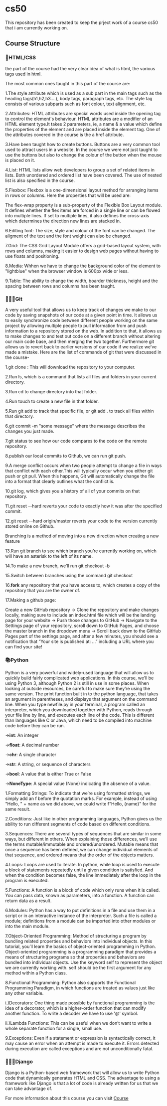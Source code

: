 # cs50
This repository has been created to keep the prject work of a course cs50 that i am currently working on.


<h2>Course Structure</h2>



<h3>📝HTML/CSS</h3>

<p>the part of the course had the very clear idea of what is html, the various tags used in html.</p>
The most common ones taught in this part of the course are:

<p>1.The style attribute which is used as a sub part in the main tags such as the heading tags(h1,h2,h3....), body tags, paragraph tags, etc. The style tag consists of various subparts such as font colour, text alignment, etc.</p>

<p>2.Attributes: HTML attributes are special words used inside the opening tag to control the element's behaviour. HTML attributes are a modifier of an HTML element type.It takes 2 parameters, ie, a name & a value which define the properties of the element and are placed inside the element tag. One of the attributes covered in the course is the a href attribute.</p>

<p>3.Have been taught how to create buttons. Buttons are a very common tool used to attract users in a website. In the course we were not just taught to use the buttons but also to change the colour of the button when the mouse is placed on it.</p>

<p>4.List: HTML lists allow web developers to group a set of related items in lists. Both unordered and ordered list have been covered. The use of nested list is also specified in the course.</p>

<p>5.Flexbox: Flexbox is a one-dimensional layout method for arranging items in rows or columns. Here the properties that will be used are:
  <p>The flex-wrap property is a sub-property of the Flexible Box Layout module. It defines whether the flex items are forced in a single line or can be flowed into multiple lines. If set to multiple lines, it also defines the cross-axis which determines the direction new lines are stacked in.</p>
</p>
<p>6.Editing font: The size, style and colour of the font can be changed. The aligment of the text and the font weight can also be changed.</p>

<p>7.Grid: The CSS Grid Layout Module offers a grid-based layout system, with rows and columns, making it easier to design web pages without having to use floats and positioning.</p>

<p>8.Media: Whhen we have to change the background color of the <body> element to "lightblue" when the browser window is 600px wide or less.</p>
  
<p>9.Table: The ability to change the width, boarder thickness, height and the spacing between rows and columns has been taught.</p>





<h3>  👩🏻‍🏭Git</h3>
A very useful tool that allows us to keep track of changes we make to our code by saving snapshots of our code at a given point in time. It allows us to easily synchronize code between different people working on the same project by allowing multiple people to pull information from and push information to a repository stored on the web. In addition to that, it allows us to make changes to and test out code on a different branch without altering our main code base, and then merging the two together. Furthermore git allows us to revert back to earlier versions of our code if we realize we’ve made a mistake. Here are the list of commands of git that were discussed in the course-

<p>1.git clone <repository url> : This will download the repository to your computer. </p>
<p>2.Run ls, which is a command that lists all files and folders in your current directory.</p>
<p>3.Run cd <repository name> to change directory into that folder.</p>
<p>4.Run touch <new file name> to create a new file in that folder. </p>
<p>5.Run git add <new file name> to track that specific file, or git add . to track all files within that directory.</p>
<p>6.git commit -m "some message" where the message describes the changes you just made.</p>
<p>7.git status to see how our code compares to the code on the remote repository.</p>
<p>8.publish our local commits to Github, we can run git push.</p>
<p>9.A merge conflict occurs when two people attempt to change a file in ways that conflict with each other.This will typically occur when you either git push or git pull. When this happens, Git will automatically change the file into a format that clearly outlines what the conflict is.</p>
<p>10.git log, which gives you a history of all of your commits on that repository.</p>
<p>11.git reset --hard <commit> reverts your code to exactly how it was after the specified commit. </p>
<p>12.git reset --hard origin/master reverts your code to the version currently stored online on Github.</p>
Branching is a method of moving into a new direction when creating a new feature
<p>13.Run git branch to see which branch you’re currently working on, which will have an asterisk to the left of its name.</p>
<p>14.To make a new branch, we’ll run git checkout -b <new branch name></p>
<p>15.Switch between branches using the command git checkout <branch name></p>
<p>16.<b>fork</b> any repository that you have access to, which creates a copy of the repository that you are the owner of. </p>
<p>17.Making a github page:
  <p>Create a new GitHub repository -> Clone the repository and make changes locally, making sure to include an index.html file which will be the landing page for your website -> Push those changes to GitHub -> Navigate to the Settings page of your repository, scroll down to GitHub Pages, and choose the master branch in the dropdown menu -> Scroll back down to the GitHub Pages part of the settings page, and after a few minutes, you should see a notification that “Your site is published at: …” including a URL where you can find your site!





<h3>  📚Python</h3>
Python is a very powerful and widely-used language that will allow us to quickly build fairly complicated web applications. In this course, we’ll be using Python 3, although Python 2 is still in use in some places. When looking at outside resources, be careful to make sure they’re using the same version. The print function built in to the python language, that takes an argument in parentheses, and displays that argument on the command line. When you type newfile.py in your terminal, a program called an interpreter, which you downloaded together with Python, reads through your file line by line, and executes each line of the code. This is different than languages like C or Java, which need to be compiled into machine code before they can be run.

<p>-><b>int</b>: An integer</p>
<p>-><b>float</b>: A decimal number</p>
<p>-><b>chr</b>: A single character</p>
<p>-><b>str</b>: A string, or sequence of characters</p>
<p>-><b>bool</b>: A value that is either True or False</p>
<p>-><b>NoneType</b>: A special value (None) indicating the absence of a value.</p>

<p>1.Formatting Strings: To indicate that we’re using formatted strings, we simply add an f before the quotation marks. For example, instead of using "Hello, " + name as we did above, we could write f"Hello, {name}" for the same result.</p>

<p>2.Conditions: Just like in other programming languages, Python gives us the ability to run different segments of code based on different conditions.</p>

<p>3.Sequences: There are several types of sequences that are similar in some ways, but different in others. When explaining those differences, we’ll use the terms mutable/immutable and ordered/unordered. Mutable means that once a sequence has been defined, we can change individual elements of that sequence, and ordered means that the order of the objects matters.</p>

<p>4.Loops: Loops are used to iterate. In python, while loop is used to execute a block of statements repeatedly until a given condition is satisfied. And when the condition becomes false, the line immediately after the loop in the program is executed.</p>

<p>5.Functions: A function is a block of code which only runs when it is called. You can pass data, known as parameters, into a function. A function can return data as a result.</p>

<p>6.Modules: Python has a way to put definitions in a file and use them in a script or in an interactive instance of the interpreter. Such a file is called a module; definitions from a module can be imported into other modules or into the main module.</p>

<p>7.Object-Oriented Programming: Method of structuring a program by bundling related properties and behaviors into individual objects. In this tutorial, you’ll learn the basics of object-oriented programming in Python. Object-oriented programming is a programming paradigm that provides a means of structuring programs so that properties and behaviors are bundled into individual objects. Use the keyword self to represent the object we are currently working with. self should be the first argument for any method within a Python class.</p>

<p>8.Functional Programming: Python also supports the Functional Programming Paradigm, in which functions are treated as values just like any other variable.
  <p>i.)Decorators: One thing made possible by functional programming is the idea of a decorator, which is a higher-order function that can modify another function. To write a decoder we have to use '@' symbol.</p>
  <p>ii.)Lambda Functions: This can be useful when we don’t want to write a whole separate function for a single, small use. </p>
 </p>
 
 <p>9.Exceptions: Even if a statement or expression is syntactically correct, it may cause an error when an attempt is made to execute it. Errors detected during execution are called exceptions and are not unconditionally fatal.</p>
 

<h3>  👨🏽‍🎓Django</h3>  
Django is a Python-based web framework that will allow us to write Python code that dynamically generates HTML and CSS. The advantage to using a framework like Django is that a lot of code is already written for us that we can take advantage of.
  
  
  
For more information about this course you can visit
<a href="https://www.edx.org/course/cs50s-web-programming-with-python-and-javascript" target="_main">Course </a>
